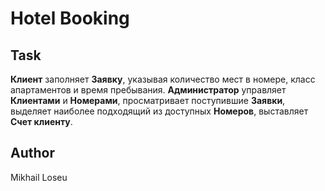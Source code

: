 # Hotel Booking

## Task

**Клиент** заполняет **Заявку**, указывая количество мест в номере, класс апартаментов и время пребывания. 
**Администратор** управляет **Клиентами** и **Номерами**, просматривает поступившие **Заявки**, выделяет наиболее подходящий из доступных **Номеров**, выставляет **Счет клиенту**.

## Author
Mikhail Loseu

